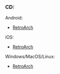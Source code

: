 ### CD:

Android:
- [RetroArch](https://www.retroarch.com/?page=platforms)

iOS:
- [RetroArch](https://apps.apple.com/ca/app/retroarch/id6499539433)

Windows/MacOS/Linux:
- [RetroArch](https://www.retroarch.com/?page=platforms)
